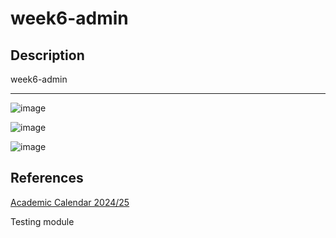 # week6-admin

## Description

week6-admin

____

![image](https://github.com/user-attachments/assets/f51f002f-56c5-44c6-8e04-780b4de93891)

![image](https://github.com/user-attachments/assets/5575e09a-b3ee-4b2d-886f-0daa46fa2fbd)

![image](https://github.com/user-attachments/assets/a382dbf4-d2b5-4555-9758-37738a84e405)

## References

[Academic Calendar 2024/25](https://www.ul.ie/academic-registry/academic-calendars-past-future/academic-calendar-2024/25)

Testing module
